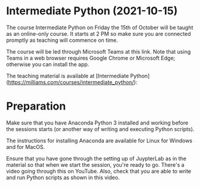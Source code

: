 # Intermediate Python (2021-10-15)

The course Intermediate Python on Friday the 15th of October will be taught as an online-only course. It starts at 2 PM so make sure you are connected promptly as teaching will commence on time.

The course will be led through Microsoft Teams at this link. Note that using Teams in a web browser requires Google Chrome or Microsoft Edge; otherwise you can install the app.

The teaching material is available at [Intermediate Python] (https://milliams.com/courses/intermediate_python/): 

# Preparation

Make sure that you have Anaconda Python 3 installed and working before the sessions starts (or another way of writing and executing Python scripts).

The instructions for installing Anaconda are available for Linux for Windows and for MacOS.

Ensure that you have gone through the setting up of JuypterLab as in the material so that when we start the session, you're ready to go. There's a video going through this on YouTube. Also, check that you are able to write and run Python scripts as shown in this video.

